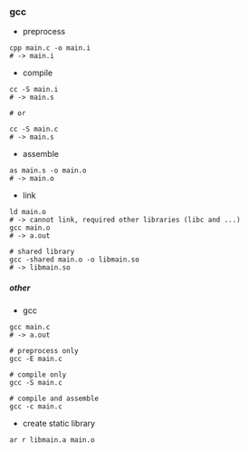 ### gcc

* preprocess
```shell
cpp main.c -o main.i
# -> main.i
```

* compile
```shell
cc -S main.i
# -> main.s

# or

cc -S main.c
# -> main.s
```

* assemble
```shell
as main.s -o main.o
# -> main.o
```

* link
```shell
ld main.o
# -> cannot link, required other libraries (libc and ...)
gcc main.o
# -> a.out

# shared library
gcc -shared main.o -o libmain.so
# -> libmain.so
```

##### other

* gcc
```shell
gcc main.c
# -> a.out

# preprocess only
gcc -E main.c

# compile only
gcc -S main.c

# compile and assemble
gcc -c main.c
```

* create static library
```shell
ar r libmain.a main.o
```
